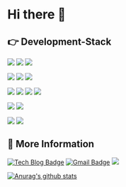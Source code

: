 # Hi there 👋

## 👉 Development-Stack

<img src="https://img.shields.io/badge/Python-blue?style=flat&logo=python&logoColor=yellow"/> <img src="https://img.shields.io/badge/Django-gteen?style=flat&logo=Django&logoColor=white"/> <img src="https://img.shields.io/badge/Spring-gteen?style=flat&logo=Spring&logoColor=white"/>

<img src="https://img.shields.io/badge/SQLite-blue?style=flat&logo=sqlite&logoColor=white"/> <img src="https://img.shields.io/badge/MySQL-blue?style=flat&logo=MySQL&logoColor=white"/> <img src="https://img.shields.io/badge/PostgreSQL-blue?style=flat&logo=PostgreSQL&logoColor=white"/>

<img src="https://img.shields.io/badge/AWS EC2-yellow?style=flat&logo=Amazon AWS&logoColor=white"/> <img src="https://img.shields.io/badge/AWS S3-yellow?style=flat&logo=Amazon S3&logoColor=white"/> <img src="https://img.shields.io/badge/Postman-orange?style=flat&logo=Postman&logoColor=white"/> <img src="https://img.shields.io/badge/Docker-blue?style=flat&logo=docker&logoColor=white"/>

<img src="https://img.shields.io/badge/HTML5-red?style=flat&logo=html5&logoColor=white"/> <img src="https://img.shields.io/badge/JavaScript-black?style=flat&logo=javascript&logoColor=yellow"/>

<img src="https://img.shields.io/badge/VSCode-blue?style=flat&logo=Visual Studio Code&logoColor=white"/> <img src="https://img.shields.io/badge/intellij-purple?style=flat&logo=IntelliJ IDEA&logoColor=white"/> 


## 📢 More Information
[![Tech Blog Badge](http://img.shields.io/badge/-Tech%20blog-black?style=flat-square&logo=github&link=https://psb6604.tistory.com/)](https://psb6604.tistory.com/)
[![Gmail Badge](https://img.shields.io/badge/Gmail-d14836?style=flat-square&logo=Gmail&logoColor=white&link=mailto:psb6604@gmail.com)](mailto:psb6604@gmail.com)
[<img src="https://img.shields.io/badge/Portfolio-white?style=flat&logo=Notion&logoColor=black"/>](https://www.notion.so/a4fe3bb821c94d219f272f8157459e59)
  
[![Anurag's github stats](https://github-readme-stats.vercel.app/api?username=Aeius)](https://github.com/anuraghazra/github-readme-stats)
